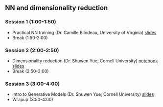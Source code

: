 ## NN and dimensionality reduction

### Session 1 (1:00-1:50)
* Practical NN training (Dr. Camille Bilodeau, University of Virginia) [slides](https://github.com/icomse/9th_workshop_ml_for_molecules/blob/main/Thursday/Intro_NN_Training.pdf)
* Break (1:50-2:00)

### Session 2 (2:00-2:50)
* Dimensionality reduction (Dr. Shuwen Yue, Cornell University) [notebook](https://github.com/icomse/9th_workshop_ml_for_molecules/blob/main/Thursday/Day4_dimensionality_reduction_notebook.ipynb) [slides](https://github.com/icomse/9th_workshop_ml_for_molecules/blob/main/Thursday/Day4_dimensionality_reduction_slides.pdf)
* Break (2:50-3:00)

### Session 3 (3:00-4:00)
* Intro to Generative Models (Dr. Shuwen Yue, Cornell University) [slides](https://github.com/icomse/9th_workshop_ml_for_molecules/blob/main/Thursday/Day4_VAEs.pdf)
* Wrapup (3:50-4:00)
